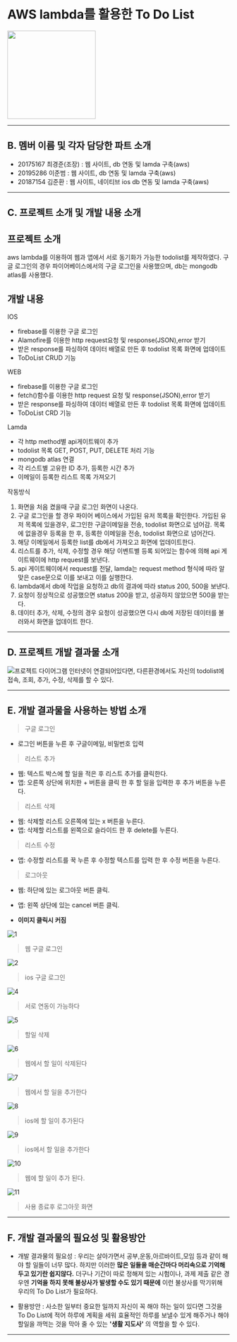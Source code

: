 # AWS lambda를 활용한 To Do List

<img src="https://user-images.githubusercontent.com/58679737/144734005-2c98b7fe-adb6-4bee-b79e-7fea4fa8e965.jpg" width="200" height="200"/>

--------------------------------------
## B. 멤버 이름 및 각자 담당한 파트 소개
* 20175167 최경준(조장) : 웹 사이트, db 연동 및 lamda 구축(aws)
* 20195286 이준범 : 웹 사이트, db 연동 및 lamda 구축(aws)
* 20187154 김준환 :  웹 사이트, 네이티브 ios db 연동 및 lamda 구축(aws)


----------------------------------------
## C. 프로젝트 소개 및 개발 내용 소개
## 프로젝트 소개
aws lambda를 이용하여 웹과 앱에서 서로 동기화가 가능한 todolist를 제작하였다. 구글 로그인의 경우 파이어베이스에서의 구글 로그인을 사용했으며, db는 mongodb atlas를 사용했다.  

## 개발 내용
IOS
* firebase를 이용한 구글 로그인
* Alamofire를 이용한 http request요청 및 response(JSON),error 받기
* 받은 response를 파싱하여 데이터 배열로 만든 후 todolist 목록 화면에 업데이트
* ToDoList CRUD 기능

WEB
* firebase를 이용한 구글 로그인
* fetch()함수를 이용한 http request 요청 및 response(JSON),error 받기
* 받은 response를 파싱하여 데이터 배열로 만든 후 todolist 목록 화면에 업데이트
* ToDoList CRD 기능

Lamda
* 각 http method별 api게이트웨이 추가
* todolist 목록 GET, POST, PUT, DELETE 처리 기능
* mongodb atlas 연결
* 각 리스트별 고유한 ID 추가, 등록한 시간 추가
* 이메일이 등록한 리스트 목록 가져오기

작동방식
1. 화면을 처음 켰을때 구글 로그인 화면이 나온다.
2. 구글 로그인을 할 경우 파이어 베이스에서 가입된 유저 목록을 확인한다. 가입된 유저 목록에 있을경우, 로그인한 구글이메일을 전송, todolist 화면으로 넘어감. 목록에 없을경우 등록을 한 후, 등록한 이메일을 전송, todolist 화면으로 넘어간다.
3. 해당 이메일에서 등록한 list를 db에서 가져오고 화면에 업데이트한다.
4. 리스트를 추가, 삭제, 수정할 경우 해당 이벤트별 등록 되어있는 함수에 의해 api 게이트웨이에 http request를 보낸다.
5. api 게이트웨이에서 request를 전달, lamda는 request method 형식에 따라 알맞은 case문으로 이를 보내고 이를 실행한다.
6. lambda에서 db에 작업을 요청하고 db의 결과에 따라 status 200, 500을 보낸다.
7. 요청이 정상적으로 성공했으면 status 200을 받고, 성공하지 않았으면 500을 받는다.
8. 데이터 추가, 삭제, 수정의 경우 요청이 성공했으면 다시 db에 저장된 데이터를 불러와서 화면을 업데이트 한다.

----------------------------------------
## D. 프로젝트 개발 결과물 소개
![프로젝트 다이어그램](https://user-images.githubusercontent.com/58679737/144733965-0723d635-887a-4ab7-b999-210a92da9d9c.png)
인터넷이 연결되어있다면, 다른환경에서도 자신의 todolist에 접속, 조회, 추가, 수정, 삭제를 할 수 있다.

----------------------------------------
## E. 개발 결과물을 사용하는 방법 소개
> 구글 로그인
* 로그인 버튼을 누른 후 구글이메일, 비밀번호 입력

> 리스트 추가
* 웹: 텍스트 박스에 할 일을 적은 후 리스트 추가를 클릭한다.
* 앱: 오른쪽 상단에 위치한 + 버튼을 클릭 한 후 할 일을 입력한 후 추가 버튼을 누른다.

> 리스트 삭제
* 웹: 삭제할 리스트 오른쪽에 있는 x 버튼을 누른다.
* 앱: 삭제할 리스트를 왼쪽으로 슬라이드 한 후 delete를 누른다.

> 리스트 수정
* 앱: 수정할 리스트를 꾹 누른 후 수정할 텍스트를 입력 한 후 수정 버튼을 누른다.

> 로그아웃
* 웹: 하단에 있는 로그아웃 버튼 클릭.
* 앱: 왼쪽 상단에 있는 cancel 버튼 클릭.

* **이미지 클릭시 커짐**


![1](https://user-images.githubusercontent.com/58679737/144734013-e783126e-c68d-4d22-892d-3125a30585d1.PNG)


> 웹 구글 로그인



![2](https://user-images.githubusercontent.com/58679737/144734023-802618f7-9dd0-4686-a01c-8741899b58bd.PNG)



> ios 구글 로그인



![4](https://user-images.githubusercontent.com/58679737/144734033-d7fb7d7d-b397-40db-a1be-809f5f388aa3.PNG)


> 서로 연동이 가능하다


![5](https://user-images.githubusercontent.com/58679737/144734035-ff0bf5d2-686e-4efb-ac60-0d92ded73ea2.PNG)

> 할일 삭제


![6](https://user-images.githubusercontent.com/58679737/144734039-53103f22-7898-483c-890d-0f634bbc4184.PNG)

> 웹에서 할 일이 삭제된다


![7](https://user-images.githubusercontent.com/58679737/144734042-c733788e-ee2c-4b05-ab6d-475711b21b13.PNG)

> 웹에서 할 일을 추가한다


![8](https://user-images.githubusercontent.com/58679737/144734045-4356a8aa-5d8c-4354-a5c3-88a3a0d5e1bf.PNG)

> ios에 할 일이 추가된다

![9](https://user-images.githubusercontent.com/58679737/144734048-a880b0ff-def0-4227-b1fd-814f09932235.PNG)

> ios에서 할 일을 추가한다

![10](https://user-images.githubusercontent.com/58679737/144734051-7d7943a0-07b2-44e7-a80e-18042eed3895.PNG)

> 웹에 할 일이 추가 된다.
 
![11](https://user-images.githubusercontent.com/58679737/144734055-a35540cb-10c9-4495-9141-ace555488783.PNG)

> 사용 종료후 로그아웃 화면


----------------------------------------
## F. 개발 결과물의 필요성 및 활용방안

* 개발 결과물의 필요성 : 
우리는 살아가면서 공부,운동,아르바이트,모임 등과 같이 해야 할 일들이 너무 많다. 하지만 이러한 **많은 일들을 매순간마다 머리속으로 기억해두고 있기란 쉽지않다.** 더구나 기간이 따로 정해져 있는 시험이나, 과제 제출 같은 경우엔 **기억을 하지 못해 불상사가 발생할 수도 있기 때문에** 이런 불상사를 막기위해 우리의 To Do List가 필요하다. 

* 활용방안 : 사소한 일부터 중요한 일까지 자신이 꼭 해야 하는 일이 있다면 그것을 To Do List에 적어 하루에 계획을 세워 효율적인 하루를 보낼수 있게 해주거나 해야 할일을 까먹는 것을 막아 줄 수 있는 **'생활 지도사'** 의 역할을 할 수 있다.  

----------------------------------------
